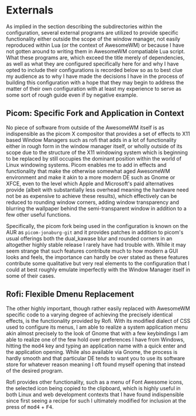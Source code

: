 # Externals

As implied in the section describing the subdirectories within the configuration, several external programs are utilized to provide specific functionality either outside the scope of the window manager, not easily reproduced within Lua (or the context of AwesomeWM) or because I have not gotten around to writing them in AwesomeWM compatiable Lua script. What these programs are, which exceed the title merely of dependencies, as well as what they are configured specifically here for and why I have opted to include their configurations is recorded below so as to best clue my audience as to why I have made the decisions I have in the process of building this configuration with a hope that they may begin to address the matter of their own configuration with at least my experience to serve as some sort of rough guide even if by negative example.

## Picom: Specific Fork and Application in Context

No piece of software from outside of the AwesomeWM itself is as indispensible as the picom X compositor that provides a set of effects to X11 based Window Managers such as rofi that adds in a lot of functionality either in rough form in the window manager itself, or wholly outside of its scope due to the structure of the X11 windowing system which is beginning to be replaced by still occupies the dominant position within the world of Linux windowing systems. Picom enables me to add in effects and functionality that make the otherwise somewhat aged AwesomeWM environment and make it akin to a more modern DE such as Gnome or XFCE, even to the level which Apple and Microsoft's paid alternatives provide (albeit with substantially less overhead meaning the hardware need not be as expensive to achieve these results), which effectively can be reduced to rounding window corners, adding window transparency and blurring the wallpaper behind the semi-transparent window in addition to a few other useful functions.

Specifically, the picom fork being used in the configuration is known on the AUR as `picom-jonaburg-git` and it provides patches in addition to picom's usual offerings both the dual_kawase blur and rounded corners in an altogether highly stable release I rarely have had trouble with. While it may seem strange that such features contribute much to how modern a GUI looks and feels, the importance can hardly be over stated as these features contribute some qualitative but very real elements to the configuration that I could at best roughly emulate imperfectly with the Window Manager itself in some of their cases.

## Rofi: Flexible Dmenu Replacement

The other highly important, though rather easily replaced with AwesomeWM specific code to a varying degree of achieving the precisely identical effects, is the functionality provided by Rofi. With its modified dialect of CSS used to configure its menus, I am able to realize a system application menu akin almost precisely to the look of Gnome that with a few keybindings I am able to realize one of the few hold over preferences I have from Windows, hitting the <kbd>mod4</kbd> key and typing an application name with a quick enter and the application opening. While also available via Gnome, the process is hardly smooth and that particular DE tends to want you to use its software store for whatever reason meaning I oft found myself opening that instead of the desired program.

Rofi provides other functionality, such as a menu of Font Awesome icons, the selected icon being copied to the clipboard, which is highly useful in both Linux and web development contexts that I have found indispensible since first seeing a recipe for such I ultimately modified for inclusion at the press of <kbd>mod4</kbd> + <kbd>F4</kbd>. 
